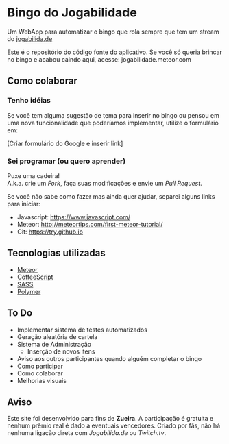 # Bingo do Jogabilidade
Um WebApp para automatizar o bingo que rola sempre que tem um stream do [jogabilida.de](http://jogabilida.de)

Este é o repositório do código fonte do aplicativo. Se você só queria brincar no bingo e acabou caindo aqui, acesse: jogabilidade.meteor.com

## Como colaborar

### Tenho idéias
Se você tem alguma sugestão de tema para inserir no bingo ou pensou em uma nova funcionalidade que poderíamos implementar, utilize o formulário em:

[Criar formulário do Google e inserir link]

### Sei programar (ou quero aprender)

Puxe uma cadeira!  
A.k.a. crie um *Fork*, faça suas modificações e envie um *Pull Request*.

Se você não sabe como fazer mas ainda quer ajudar, separei alguns links para iniciar:

* Javascript: https://www.javascript.com/
* Meteor: http://meteortips.com/first-meteor-tutorial/
* Git: https://try.github.io

## Tecnologias utilizadas
* [Meteor](http://meteor.com)
* [CoffeeScript](http://coffeescript.org)
* [SASS](http://sass-lang.com/)
* [Polymer](http://polymer-project.org/)

## To Do
* Implementar sistema de testes automatizados
* Geração aleatória de cartela
* Sistema de Administração
  * Inserção de novos itens
* Aviso aos outros participantes quando alguém completar o bingo
* Como participar
* Como colaborar
* Melhorias visuais

## Aviso
Este site foi desenvolvido para fins de **Zueira**. A participação é gratuita e nenhum prêmio real é dado a eventuais vencedores. Criado por fãs, não há nenhuma ligação direta com *Jogabilida.de* ou *Twitch.tv*.
